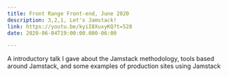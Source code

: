 ```yaml
---
title: Front Range Front-end, June 2020
description: 3,2,1, Let's Jamstack!
link: https://youtu.be/kyiI8XuxyKQ?t=528
date: 2020-06-04T19:00:00.000-06:00

---
```

A introductory talk I gave about the Jamstack methodology, tools based around Jamstack, and some examples of production sites using Jamstack 